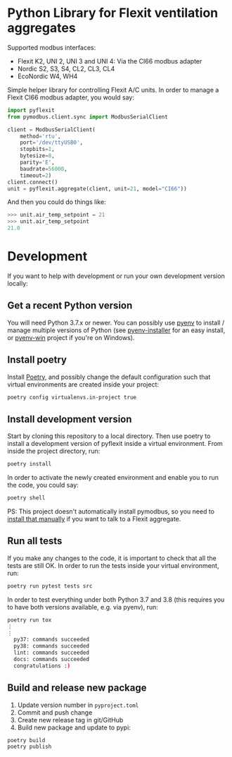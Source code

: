 # Python Library for Flexit ventilation aggregates

Supported modbus interfaces:
* Flexit K2, UNI 2, UNI 3 and UNI 4: Via the CI66 modbus adapter
* Nordic S2, S3, S4, CL2, CL3, CL4
* EcoNordic W4, WH4

Simple helper library for controlling Flexit A/C units. In order to manage a Flexit CI66 modbus adapter, you would say:

```python
import pyflexit
from pymodbus.client.sync import ModbusSerialClient

client = ModbusSerialClient(
    method='rtu',
    port='/dev/ttyUSB0',
    stopbits=1,
    bytesize=8,
    parity='E',
    baudrate=56000,
    timeout=2)
client.connect()
unit = pyflexit.aggregate(client, unit=21, model="CI66"))
```

And then you could do things like:
```python
>>> unit.air_temp_setpoint = 21
>>> unit.air_temp_setpoint
21.0
```

# Development
If you want to help with development or run your own development version locally:

## Get a recent Python version
You will need Python 3.7.x or newer. You can possibly use [pyenv](https://github.com/pyenv/pyenv) to install / manage multiple versions of Python (see [pyenv-installer](https://github.com/pyenv/pyenv-installer) for an easy install, or [pyenv-win](https://github.com/pyenv-win/pyenv-win) project if you're on Windows).

## Install poetry
Install [Poetry](https://python-poetry.org/docs/#installation), and possibly change the default configuration such that virtual environments are created inside your project:
```bash
poetry config virtualenvs.in-project true
```

## Install development version
Start by cloning this repository to a local directory. Then use poetry to install a development version of pyflexit inside a virtual environment. From inside the project directory, run:
```bash
poetry install
```

In order to activate the newly created environment and enable you to run the code, you could say:
```bash
poetry shell
```

PS: This project doesn't automatically install pymodbus, so you need to [install that manually](https://pymodbus.readthedocs.io/en/latest/readme.html#installing) if you want to talk to a Flexit aggregate.


## Run all tests
If you make any changes to the code, it is important to check that all the tests are still OK. In order to run the tests inside your virtual environment, run:
```bash
poetry run pytest tests src
```

In order to test everything under both Python 3.7 and 3.8 (this requires you to have both versions available, e.g. via pyenv), run:
```bash
poetry run tox
⋮
⋮
  py37: commands succeeded
  py38: commands succeeded
  lint: commands succeeded
  docs: commands succeeded
  congratulations :)
```

## Build and release new package
1) Update version number in `pyproject.toml`
1) Commit and push change
1) Create new release tag in git/GitHub
1) Build new package and update to pypi:
```bash
poetry build
poetry publish
```

